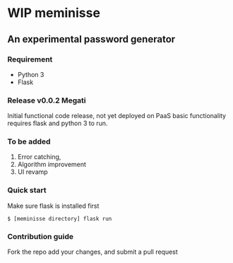# WIP meminisse
## An experimental password generator

### Requirement

- Python 3
- Flask

### Release v0.0.2 Megati

Initial functional code release, not yet deployed on PaaS
basic functionality requires flask and python 3 to run.

### To be added

1. Error catching,
2. Algorithm improvement
3. UI revamp

### Quick start

Make sure flask is installed first

```
$ [meminisse directory] flask run
```

### Contribution guide

Fork the repo add your changes, and submit a pull request



